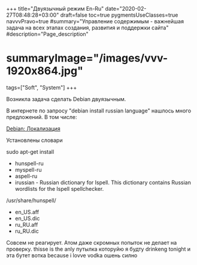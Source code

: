 +++
title="Двуязычный режим En-Ru"
date="2020-02-27T08:48:28+03:00"
draft=false
toc=true
pygmentsUseClasses=true
navvvPravo=true
#summary="Управление содержимым - важнейшая задача на всех этапах создания, развития и поддержки сайта"
#description="Page_description"
# summaryImage="/images/vvv-1920x864.jpg"
tags=["Soft", "System"]
+++

Возникла задача сделать Debian двуязычным.

В интернете по запросу "debian install russian language" нашлось много предложений. В том числе:

[Debian: Локализация](https://wiki.yola.ru/debian/locale)

Установлены словари

sudo apt-get install
- hunspell-ru
- myspell-ru
- aspell-ru
- irussian - Russian dictionary for Ispell. This dictionary contains Russian wordlists for the Ispell spellchecker.

/usr/share/hunspell/
- en_US.aff
- en_US.dic
- ru_RU.aff
- ru_RU.dic

Совсем не реагирует. Атом даже скромных попыток не делает на проверку.
thisse is the anly путылка которуйю я будту drinkeng tonight и эта бутет вотка because i lovve vodka ошень силно

